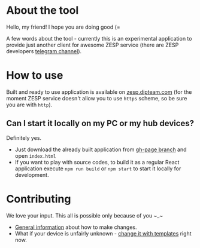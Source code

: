 # About the tool

Hello, my friend! I hope you are doing good (=

A few words about the tool - currently this is an experimental application to provide just another client for awesome ZESP service (there are ZESP
developers [telegram channel](https://t.me/zesp32)).

# How to use

Built and ready to use application is available on [zesp.dipteam.com](http://zesp.dipteam.com/) (for the moment ZESP service doesn't allow you to use `https` scheme, so be sure you
are with `http`).

## Can I start it locally on my PC or my hub devices?

Definitely yes.

- Just download the already built application from [gh-page branch](https://github.com/NickRimmer/zesp-ui/tree/gh-pages) and open `index.html`
- If you want to play with source codes, to build it as a regular React application execute `npm run build` or `npm start` to start it locally for development.

# Contributing

We love your input. This all is possible only because of you ~_~

- [General information](docs/contributing.md) about how to make changes.
- What if your device is unfairly unknown - [change it with templates](docs/templates.md) right now.